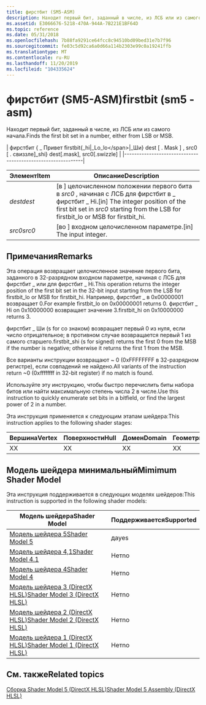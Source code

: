 ```yaml
---
title: фирстбит (SM5-ASM)
description: Находит первый бит, заданный в числе, из ЛСБ или из самого начала.
ms.assetid: E3066676-5218-470A-944A-7B221E1BF64D
ms.topic: reference
ms.date: 05/31/2018
ms.openlocfilehash: 7b88fa9291ce64fcc8c94510bd09bed31e7b7f96
ms.sourcegitcommit: fe03c5d92ca6a0d66a114b2303e99c0a19241ffb
ms.translationtype: MT
ms.contentlocale: ru-RU
ms.lasthandoff: 11/20/2019
ms.locfileid: "104335624"
---
```

# <a name="firstbit-sm5---asm"></a><span data-ttu-id="5c89a-103">фирстбит (SM5-ASM)</span><span class="sxs-lookup"><span data-stu-id="5c89a-103">firstbit (sm5 - asm)</span></span>

<span data-ttu-id="5c89a-104">Находит первый бит, заданный в числе, из ЛСБ или из самого начала.</span><span class="sxs-lookup"><span data-stu-id="5c89a-104">Finds the first bit set in a number, either from LSB or MSB.</span></span>



| <span data-ttu-id="5c89a-105">фирстбит { \_ Привет </span><span class="sxs-lookup"><span data-stu-id="5c89a-105">firstbit{\_hi</span></span>\|<span data-ttu-id="5c89a-106">\_Lo</span><span class="sxs-lookup"><span data-stu-id="5c89a-106">\_lo\</span></span>|<span data-ttu-id="5c89a-107">\_Ши} dest \[ . Mask \] , src0 \[ . свиззле\]</span><span class="sxs-lookup"><span data-stu-id="5c89a-107">\_shi} dest\[.mask\], src0\[.swizzle\]</span></span> |
|-------------------------------------------------------------|



 



| <span data-ttu-id="5c89a-108">Элемент</span><span class="sxs-lookup"><span data-stu-id="5c89a-108">Item</span></span>                                                            | <span data-ttu-id="5c89a-109">Описание</span><span class="sxs-lookup"><span data-stu-id="5c89a-109">Description</span></span>                                                                                                                           |
|-----------------------------------------------------------------|---------------------------------------------------------------------------------------------------------------------------------------|
| <span data-ttu-id="5c89a-110"><span id="dest"></span><span id="DEST"></span>*dest*</span><span class="sxs-lookup"><span data-stu-id="5c89a-110"><span id="dest"></span><span id="DEST"></span>*dest*</span></span><br/> | <span data-ttu-id="5c89a-111">\[в \] целочисленном положении первого бита в *src0* , начиная с ЛСБ для фирстбит в \_ фирстбит \_ Hi.</span><span class="sxs-lookup"><span data-stu-id="5c89a-111">\[in\] The integer position of the first bit set in *src0* starting from the LSB for firstbit\_lo or MSB for firstbit\_hi.</span></span><br/> |
| <span data-ttu-id="5c89a-112"><span id="src0"></span><span id="SRC0"></span>*src0*</span><span class="sxs-lookup"><span data-stu-id="5c89a-112"><span id="src0"></span><span id="SRC0"></span>*src0*</span></span><br/> | <span data-ttu-id="5c89a-113">\[во \] входном целочисленном параметре.</span><span class="sxs-lookup"><span data-stu-id="5c89a-113">\[in\] The input integer.</span></span><br/>                                                                                                  |



 

## <a name="remarks"></a><span data-ttu-id="5c89a-114">Примечания</span><span class="sxs-lookup"><span data-stu-id="5c89a-114">Remarks</span></span>

<span data-ttu-id="5c89a-115">Эта операция возвращает целочисленное значение первого бита, заданного в 32-разрядном входном параметре, начиная с ЛСБ для фирстбит \_ или для фирстбит \_ Hi.</span><span class="sxs-lookup"><span data-stu-id="5c89a-115">This operation returns the integer position of the first bit set in the 32-bit input starting from the LSB for firstbit\_lo or MSB for firstbit\_hi.</span></span> <span data-ttu-id="5c89a-116">Например, фирстбит \_ в 0x00000001 возвращает 0.</span><span class="sxs-lookup"><span data-stu-id="5c89a-116">For example firstbit\_lo on 0x00000001 returns 0.</span></span> <span data-ttu-id="5c89a-117">фирстбит \_ Hi on 0x10000000 возвращает значение 3.</span><span class="sxs-lookup"><span data-stu-id="5c89a-117">firstbit\_hi on 0x10000000 returns 3.</span></span>

<span data-ttu-id="5c89a-118">фирстбит \_ Ши (s for со знаком) возвращает первый 0 из нуля, если число отрицательное; в противном случае возвращается первый 1 из самого старшего.</span><span class="sxs-lookup"><span data-stu-id="5c89a-118">firstbit\_shi (s for signed) returns the first 0 from the MSB if the number is negative; otherwise it returns the first 1 from the MSB.</span></span>

<span data-ttu-id="5c89a-119">Все варианты инструкции возвращают ~ 0 (0xFFFFFFFF в 32-разрядном регистре), если совпадений не найдено.</span><span class="sxs-lookup"><span data-stu-id="5c89a-119">All variants of the instruction return ~0 (0xffffffff in 32-bit register) if no match is found.</span></span>

<span data-ttu-id="5c89a-120">Используйте эту инструкцию, чтобы быстро перечислить биты набора битов или найти максимальную степень числа 2 в числе.</span><span class="sxs-lookup"><span data-stu-id="5c89a-120">Use this instruction to quickly enumerate set bits in a bitfield, or find the largest power of 2 in a number.</span></span>

<span data-ttu-id="5c89a-121">Эта инструкция применяется к следующим этапам шейдера:</span><span class="sxs-lookup"><span data-stu-id="5c89a-121">This instruction applies to the following shader stages:</span></span>



| <span data-ttu-id="5c89a-122">Вершина</span><span class="sxs-lookup"><span data-stu-id="5c89a-122">Vertex</span></span> | <span data-ttu-id="5c89a-123">Поверхности</span><span class="sxs-lookup"><span data-stu-id="5c89a-123">Hull</span></span> | <span data-ttu-id="5c89a-124">Домен</span><span class="sxs-lookup"><span data-stu-id="5c89a-124">Domain</span></span> | <span data-ttu-id="5c89a-125">Геометрия</span><span class="sxs-lookup"><span data-stu-id="5c89a-125">Geometry</span></span> | <span data-ttu-id="5c89a-126">Пиксель</span><span class="sxs-lookup"><span data-stu-id="5c89a-126">Pixel</span></span> | <span data-ttu-id="5c89a-127">Вычисления</span><span class="sxs-lookup"><span data-stu-id="5c89a-127">Compute</span></span> |
|--------|------|--------|----------|-------|---------|
| <span data-ttu-id="5c89a-128">X</span><span class="sxs-lookup"><span data-stu-id="5c89a-128">X</span></span>      | <span data-ttu-id="5c89a-129">X</span><span class="sxs-lookup"><span data-stu-id="5c89a-129">X</span></span>    | <span data-ttu-id="5c89a-130">X</span><span class="sxs-lookup"><span data-stu-id="5c89a-130">X</span></span>      | <span data-ttu-id="5c89a-131">X</span><span class="sxs-lookup"><span data-stu-id="5c89a-131">X</span></span>        | <span data-ttu-id="5c89a-132">X</span><span class="sxs-lookup"><span data-stu-id="5c89a-132">X</span></span>     | <span data-ttu-id="5c89a-133">X</span><span class="sxs-lookup"><span data-stu-id="5c89a-133">X</span></span>       |



 

## <a name="mimimum-shader-model"></a><span data-ttu-id="5c89a-134">Модель шейдера минимальный</span><span class="sxs-lookup"><span data-stu-id="5c89a-134">Mimimum Shader Model</span></span>

<span data-ttu-id="5c89a-135">Эта инструкция поддерживается в следующих моделях шейдеров:</span><span class="sxs-lookup"><span data-stu-id="5c89a-135">This instruction is supported in the following shader models:</span></span>



| <span data-ttu-id="5c89a-136">Модель шейдера</span><span class="sxs-lookup"><span data-stu-id="5c89a-136">Shader Model</span></span>                                              | <span data-ttu-id="5c89a-137">Поддерживается</span><span class="sxs-lookup"><span data-stu-id="5c89a-137">Supported</span></span> |
|-----------------------------------------------------------|-----------|
| [<span data-ttu-id="5c89a-138">Модель шейдера 5</span><span class="sxs-lookup"><span data-stu-id="5c89a-138">Shader Model 5</span></span>](d3d11-graphics-reference-sm5.md)        | <span data-ttu-id="5c89a-139">да</span><span class="sxs-lookup"><span data-stu-id="5c89a-139">yes</span></span>       |
| [<span data-ttu-id="5c89a-140">Модель шейдера 4,1</span><span class="sxs-lookup"><span data-stu-id="5c89a-140">Shader Model 4.1</span></span>](dx-graphics-hlsl-sm4.md)              | <span data-ttu-id="5c89a-141">Нет</span><span class="sxs-lookup"><span data-stu-id="5c89a-141">no</span></span>        |
| [<span data-ttu-id="5c89a-142">Модель шейдера 4</span><span class="sxs-lookup"><span data-stu-id="5c89a-142">Shader Model 4</span></span>](dx-graphics-hlsl-sm4.md)                | <span data-ttu-id="5c89a-143">Нет</span><span class="sxs-lookup"><span data-stu-id="5c89a-143">no</span></span>        |
| [<span data-ttu-id="5c89a-144">Модель шейдера 3 (DirectX HLSL)</span><span class="sxs-lookup"><span data-stu-id="5c89a-144">Shader Model 3 (DirectX HLSL)</span></span>](dx-graphics-hlsl-sm3.md) | <span data-ttu-id="5c89a-145">Нет</span><span class="sxs-lookup"><span data-stu-id="5c89a-145">no</span></span>        |
| [<span data-ttu-id="5c89a-146">Модель шейдера 2 (DirectX HLSL)</span><span class="sxs-lookup"><span data-stu-id="5c89a-146">Shader Model 2 (DirectX HLSL)</span></span>](dx-graphics-hlsl-sm2.md) | <span data-ttu-id="5c89a-147">Нет</span><span class="sxs-lookup"><span data-stu-id="5c89a-147">no</span></span>        |
| [<span data-ttu-id="5c89a-148">Модель шейдера 1 (DirectX HLSL)</span><span class="sxs-lookup"><span data-stu-id="5c89a-148">Shader Model 1 (DirectX HLSL)</span></span>](dx-graphics-hlsl-sm1.md) | <span data-ttu-id="5c89a-149">Нет</span><span class="sxs-lookup"><span data-stu-id="5c89a-149">no</span></span>        |



 

## <a name="related-topics"></a><span data-ttu-id="5c89a-150">См. также</span><span class="sxs-lookup"><span data-stu-id="5c89a-150">Related topics</span></span>

<dl> <dt>

[<span data-ttu-id="5c89a-151">Сборка Shader Model 5 (DirectX HLSL)</span><span class="sxs-lookup"><span data-stu-id="5c89a-151">Shader Model 5 Assembly (DirectX HLSL)</span></span>](shader-model-5-assembly--directx-hlsl-.md)
</dt> </dl>

 

 





